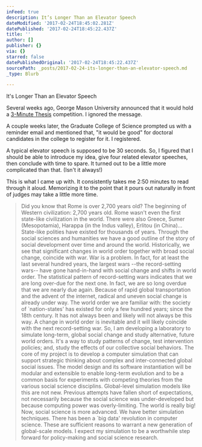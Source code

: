```yaml
---
inFeed: true
description: It’s Longer Than an Elevator Speech
dateModified: '2017-02-24T18:45:02.281Z'
datePublished: '2017-02-24T18:45:22.437Z'
title: ''
author: []
publisher: {}
via: {}
starred: false
datePublishedOriginal: '2017-02-24T18:45:22.437Z'
sourcePath: _posts/2017-02-24-its-longer-than-an-elevator-speech.md
_type: Blurb

---
```

It's Longer Than an Elevator Speech

Several weeks ago, George Mason University announced that it would hold a [3-Minute Thesis][0] competition. I ignored the message. 

A couple weeks later, the Graduate College of Science prompted us with a reminder email and mentioned that, "it would be good" for doctoral candidates in the college to register for it. I registered. 

A typical elevator speech is supposed to be 30 seconds. So, I figured that I should be able to introduce my idea, give four related elevator speeches, then conclude with time to spare. It turned out to be a little more complicated than that. (Isn't it always!) 

This is what I came up with. It consistently takes me 2:50 minutes to read through it aloud. Memorizing it to the point that it pours out naturally in front of judges may take a little more time. 
> 
> Did you know that Rome is over 2,700 years old? The beginning of Western civilization: 2,700 years old.
> Rome wasn't even the first state-like civilization in the world. There were also Greece, Sumer (Mesopotamia), Harappa (in the Indus valley), Erlitou (in China)... State-like polities have existed for thousands of years. 
> Through the social sciences and humanities we have a good outline of the story of social development over time and around the world. 
> Historically, we see that significant changes in world order together with broad social change, coincide with war. War is a problem.
> In fact, for at least the last several hundred years, the largest wars --the record-setting wars-- have gone hand-in-hand with social change and shifts in world order.
> The statistical pattern of record-setting wars indicates that we are long over-due for the next one. In fact, we are so long overdue that we are nearly due again. 
> Because of rapid global transportation and the advent of the internet, radical and uneven social change is already under way.
> The world order we are familiar with: the society of &grave;nation-states' has existed for only a few hundred years; since the 18th century. It has not always been and likely will not always be this way. A change in world order is inevitable and it will likely coincide with the next record-setting war. 
> So, I am developing a laboratory to simulate long-term, global social change and study alternative, future world orders. It's a way to study patterns of change, test intervention policies; and, study the effects of our collective social behaviors.
> The core of my project is to develop a computer simulation that can support strategic thinking about complex and inter-connected global social issues.
> The model design and its software instantiation will be modular and extensible to enable long-term evolution and to be a common basis for experiments with competing theories from the various social science disciplins.
> Global-level simulation models like this are not new. Previous attempts have fallen short of expectations, not necessarily because the social science was under-developed but because computing power was overly-limiting. The world is really big!
> Now, social science is more advanced. We have better simulation techniques. There has been a &grave;big data' revolution in computer science. These are sufficient reasons to warrant a new generation of global-scale models. I expect my simulation to be a worthwhile step forward for policy-making and social science research.



[0]: http://threeminutethesis.org/index.html